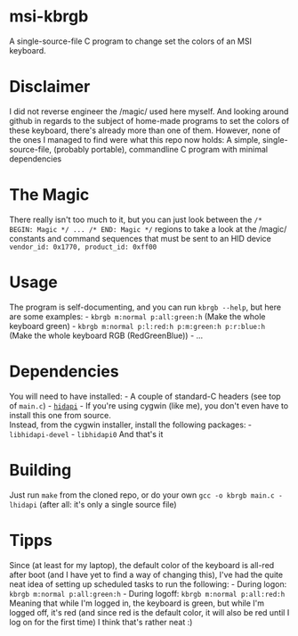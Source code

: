 
# msi-kbrgb
A single-source-file C program to change set the colors of an MSI keyboard.

# Disclaimer
I did not reverse engineer the /magic/ used here myself. And looking around github in regards to the subject of home-made programs to set the colors of these keyboard, there's already more than one of them. However, none of the ones I managed to find were what this repo now holds: A simple, single-source-file, (probably portable), commandline C program with minimal dependencies

# The Magic
There really isn't too much to it, but you can just look between the `/* BEGIN: Magic */ ... /* END: Magic */` regions to take a look at the /magic/ constants and command sequences that must be sent to an HID device `vendor_id: 0x1770, product_id: 0xff00`

# Usage
The program is self-documenting, and you can run `kbrgb --help`, but here are some examples:
	- `kbrgb m:normal p:all:green:h` (Make the whole keyboard green)
	- `kbrgb m:normal p:l:red:h p:m:green:h p:r:blue:h` (Make the whole keyboard RGB (RedGreenBlue))
	- ...

# Dependencies
You will need to have installed:
	- A couple of standard-C headers (see top of `main.c`)
	- [`hidapi`](https://github.com/signal11/hidapi)
		- If you're using cygwin (like me), you don't even have to install this one from source.  
		  Instead, from the cygwin installer, install the following packages:
			- `libhidapi-devel`
			- `libhidapi0`
And that's it

# Building
Just run `make` from the cloned repo, or do your own `gcc -o kbrgb main.c -lhidapi` (after all: it's only a single source file)

# Tipps
Since (at least for my laptop), the default color of the keyboard is all-red after boot (and I have yet to find a way of changing this), I've had the quite neat idea of setting up scheduled tasks to run the following:
	- During logon: `kbrgb m:normal p:all:green:h`
	- During logoff: `kbrgb m:normal p:all:red:h`
Meaning that while I'm logged in, the keyboard is green, but while I'm logged off, it's red (and since red is the default color, it will also be red until I log on for the first time)
I think that's rather neat :)



